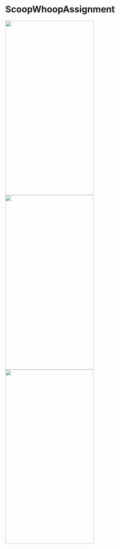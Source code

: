 # ScoopWhoopAssignment


<img src="https://user-images.githubusercontent.com/41900044/123379495-d7b4b400-d5ab-11eb-804c-eebf107b49c4.png" width="280" height="550">
<img src="https://user-images.githubusercontent.com/41900044/123380284-e2bc1400-d5ac-11eb-81fb-59fd7c7e7bd4.png" width="280" height="550">
<img src="https://user-images.githubusercontent.com/41900044/123380334-efd90300-d5ac-11eb-930e-90abb6055710.png" width="280" height="550">
